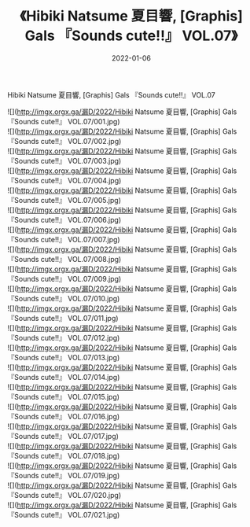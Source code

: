 ﻿---
layout: post
title:  《Hibiki Natsume 夏目響, [Graphis] Gals 『Sounds cute!!』 VOL.07》
date:   2022-01-06
img: http://imgx.orgx.ga/漏D/2022/Hibiki Natsume 夏目響, [Graphis] Gals 『Sounds cute!!』 VOL.07/000.jpg
categories: [美女, 清纯, 唯美]
---

Hibiki Natsume 夏目響, [Graphis] Gals 『Sounds cute!!』 VOL.07

  ![](http://imgx.orgx.ga/漏D/2022/Hibiki Natsume 夏目響, [Graphis] Gals 『Sounds cute!!』 VOL.07/001.jpg) <br> ![](http://imgx.orgx.ga/漏D/2022/Hibiki Natsume 夏目響, [Graphis] Gals 『Sounds cute!!』 VOL.07/002.jpg) <br> ![](http://imgx.orgx.ga/漏D/2022/Hibiki Natsume 夏目響, [Graphis] Gals 『Sounds cute!!』 VOL.07/003.jpg) <br> ![](http://imgx.orgx.ga/漏D/2022/Hibiki Natsume 夏目響, [Graphis] Gals 『Sounds cute!!』 VOL.07/004.jpg) <br> ![](http://imgx.orgx.ga/漏D/2022/Hibiki Natsume 夏目響, [Graphis] Gals 『Sounds cute!!』 VOL.07/005.jpg) <br> ![](http://imgx.orgx.ga/漏D/2022/Hibiki Natsume 夏目響, [Graphis] Gals 『Sounds cute!!』 VOL.07/006.jpg) <br> ![](http://imgx.orgx.ga/漏D/2022/Hibiki Natsume 夏目響, [Graphis] Gals 『Sounds cute!!』 VOL.07/007.jpg) <br> ![](http://imgx.orgx.ga/漏D/2022/Hibiki Natsume 夏目響, [Graphis] Gals 『Sounds cute!!』 VOL.07/008.jpg) <br> ![](http://imgx.orgx.ga/漏D/2022/Hibiki Natsume 夏目響, [Graphis] Gals 『Sounds cute!!』 VOL.07/009.jpg) <br> ![](http://imgx.orgx.ga/漏D/2022/Hibiki Natsume 夏目響, [Graphis] Gals 『Sounds cute!!』 VOL.07/010.jpg) <br> ![](http://imgx.orgx.ga/漏D/2022/Hibiki Natsume 夏目響, [Graphis] Gals 『Sounds cute!!』 VOL.07/011.jpg) <br> ![](http://imgx.orgx.ga/漏D/2022/Hibiki Natsume 夏目響, [Graphis] Gals 『Sounds cute!!』 VOL.07/012.jpg) <br> ![](http://imgx.orgx.ga/漏D/2022/Hibiki Natsume 夏目響, [Graphis] Gals 『Sounds cute!!』 VOL.07/013.jpg) <br> ![](http://imgx.orgx.ga/漏D/2022/Hibiki Natsume 夏目響, [Graphis] Gals 『Sounds cute!!』 VOL.07/014.jpg) <br> ![](http://imgx.orgx.ga/漏D/2022/Hibiki Natsume 夏目響, [Graphis] Gals 『Sounds cute!!』 VOL.07/015.jpg) <br> ![](http://imgx.orgx.ga/漏D/2022/Hibiki Natsume 夏目響, [Graphis] Gals 『Sounds cute!!』 VOL.07/016.jpg) <br> ![](http://imgx.orgx.ga/漏D/2022/Hibiki Natsume 夏目響, [Graphis] Gals 『Sounds cute!!』 VOL.07/017.jpg) <br> ![](http://imgx.orgx.ga/漏D/2022/Hibiki Natsume 夏目響, [Graphis] Gals 『Sounds cute!!』 VOL.07/018.jpg) <br> ![](http://imgx.orgx.ga/漏D/2022/Hibiki Natsume 夏目響, [Graphis] Gals 『Sounds cute!!』 VOL.07/019.jpg) <br> ![](http://imgx.orgx.ga/漏D/2022/Hibiki Natsume 夏目響, [Graphis] Gals 『Sounds cute!!』 VOL.07/020.jpg) <br> ![](http://imgx.orgx.ga/漏D/2022/Hibiki Natsume 夏目響, [Graphis] Gals 『Sounds cute!!』 VOL.07/021.jpg) <br>